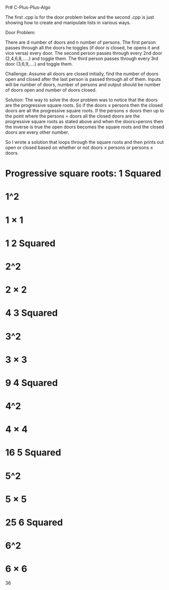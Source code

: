 
Pr# C-Plus-Plus-Algo

The first .cpp is for the door problem below and the second .cpp is just showing how to create and manipulate lists in various ways.

Door Problem:

There are d number of doors and n number of persons. 	The first person passes through all the doors he toggles (if door is closed, he opens it and vice versa) every door. The second person passes through every 2nd door (2,4,6,8,…..) and toggle them. The third person passes through every 3rd door (3,6,9,….) and toggle them.

Challenge: Assume all doors are closed initially, find the number of doors open and closed after the last person is passed through all of them.
Inputs will be number of doors, number of persons and output should be number of doors open and number of doors closed.

Solution:
The way to solve the door problem was to notice that the doors are the progressive square roots. So if the doors ≤ persons then the closed doors are all the progressive square roots. If the persons ≤ doors then up to the point where the persons = doors all the closed doors are the progressive square roots as stated above and when the doors>perons then the inverse is true the open doors becomes the square roots and the closed doors are every other number.

So I wrote a solution that loops through the square roots and then prints out open or closed based on whether or not doors ≤ persons or persons ≤ doors.

Progressive square roots:
1 Squared
=
1^2
=
1 × 1
=
1
2 Squared
=
2^2
=
2 × 2
=
4
3 Squared
=
3^2
=
3 × 3
=
9
4 Squared
=
4^2
=
4 × 4
=
16
5 Squared
=
5^2
=
5 × 5
=
25
6 Squared
=
6^2
=
6 × 6
=
36
